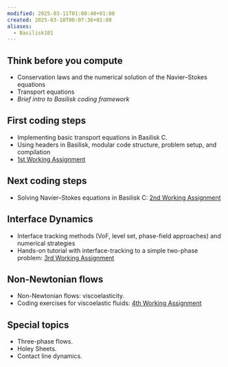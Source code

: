 ```yaml
---
modified: 2025-03-11T01:00:40+01:00
created: 2025-03-10T00:07:36+01:00
aliases:
  - Basilisk101
---
```

## Think before you compute
- Conservation laws and the numerical solution of the Navier–Stokes equations
- Transport equations
- *Brief intro to Basilisk coding framework*

## First coding steps
- Implementing basic transport equations in Basilisk C.
- Using headers in Basilisk, modular code structure, problem setup, and compilation
- [1st Working Assignment](1st-workingAssignment)

## Next coding steps
- Solving Navier–Stokes equations in Basilisk C: [2nd Working Assignment](2nd-workingAssignment.md)

## Interface Dynamics
- Interface tracking methods (VoF, level set, phase-field approaches) and numerical strategies
- Hands-on tutorial with interface-tracking to a simple two-phase problem: [3rd Working Assignment](https://blogs.comphy-lab.org/Lecture-Notes/Basilisk101/3rd-workingAssignment)

## Non-Newtonian flows
  - Non-Newtonian flows: viscoelasticity.
  - Coding exercises for viscoelastic fluids: [4th Working Assignment](https://blogs.comphy-lab.org/Lecture-Notes/Basilisk101/4th-workingAssignment)

## Special topics
  - Three-phase flows.
  - Holey Sheets.
  - Contact line dynamics. 
